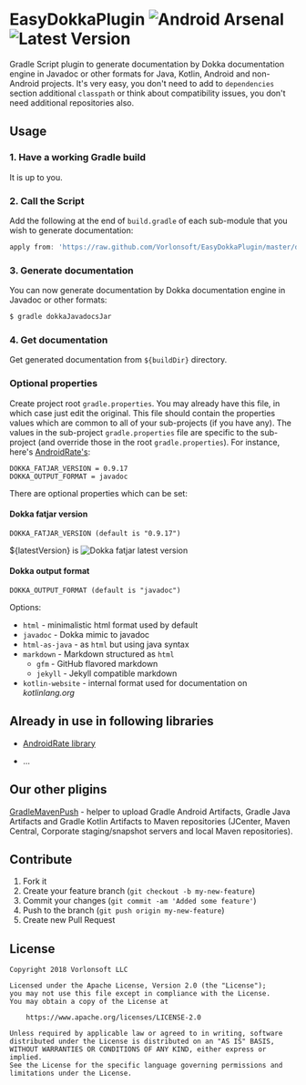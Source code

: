 EasyDokkaPlugin
![Android Arsenal](https://img.shields.io/badge/Android%20Arsenal-EasyDokkaPlugin-brightgreen.svg?style=flat)
![Latest Version](https://api.bintray.com/packages/vorlonsoft/VorlonsoftCentral/EasyDokkaPlugin/images/download.svg)
===============

Gradle Script plugin to generate documentation by Dokka documentation engine in Javadoc or other formats for Java, Kotlin, Android and non-Android projects. It's very easy, you don't need to add to `dependencies` section additional `classpath` or think about compatibility issues, you don't need additional repositories also.

## Usage

### 1. Have a working Gradle build

It is up to you.


### 2. Call the Script

Add the following at the end of `build.gradle` of each sub-module that you wish to generate documentation:

```groovy
apply from: 'https://raw.github.com/Vorlonsoft/EasyDokkaPlugin/master/dokka.gradle'
```

### 3. Generate documentation

You can now generate documentation by Dokka documentation engine in Javadoc or other formats:

```bash
$ gradle dokkaJavadocsJar
```

### 4. Get documentation

Get generated documentation from `${buildDir}` directory.

### Optional properties

Create project root `gradle.properties`. You may already have this file, in which case just edit the original. This file should contain the properties values which are common to all of your sub-projects (if you have any). The values in the sub-project `gradle.properties` file are specific to the sub-project (and override those in the root `gradle.properties`). For instance, here's [AndroidRate's](https://github.com/Vorlonsoft/AndroidRate):

```properties
DOKKA_FATJAR_VERSION = 0.9.17
DOKKA_OUTPUT_FORMAT = javadoc
```

There are optional properties which can be set:

#### Dokka fatjar version

```properties
DOKKA_FATJAR_VERSION (default is "0.9.17")
```

${latestVersion} is ![Dokka fatjar latest version](https://api.bintray.com/packages/kotlin/dokka/dokka/images/download.svg)

#### Dokka output format

```properties
DOKKA_OUTPUT_FORMAT (default is "javadoc")
```

Options:

  * `html` - minimalistic html format used by default
  * `javadoc` - Dokka mimic to javadoc
  * `html-as-java` - as `html` but using java syntax
  * `markdown` - Markdown structured as `html`
    * `gfm` - GitHub flavored markdown
    * `jekyll` - Jekyll compatible markdown
  * `kotlin-website` - internal format used for documentation on *kotlinlang.org*

## Already in use in following libraries

* [AndroidRate library](https://github.com/Vorlonsoft/AndroidRate)

* ...

## Our other pligins

[GradleMavenPush](https://github.com/Vorlonsoft/GradleMavenPush) - helper to upload Gradle Android Artifacts, Gradle Java Artifacts and Gradle Kotlin Artifacts to Maven repositories (JCenter, Maven Central, Corporate staging/snapshot servers and local Maven repositories).

## Contribute

1. Fork it
2. Create your feature branch (`git checkout -b my-new-feature`)
3. Commit your changes (`git commit -am 'Added some feature'`)
4. Push to the branch (`git push origin my-new-feature`)
5. Create new Pull Request

## License

    Copyright 2018 Vorlonsoft LLC

    Licensed under the Apache License, Version 2.0 (the "License");
    you may not use this file except in compliance with the License.
    You may obtain a copy of the License at

        https://www.apache.org/licenses/LICENSE-2.0

    Unless required by applicable law or agreed to in writing, software
    distributed under the License is distributed on an "AS IS" BASIS,
    WITHOUT WARRANTIES OR CONDITIONS OF ANY KIND, either express or implied.
    See the License for the specific language governing permissions and
    limitations under the License.